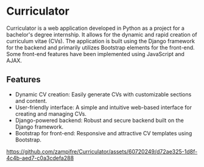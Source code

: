 # Curriculator

Curriculator is a web application developed in Python as a project for a bachelor's degree internship. It allows for the dynamic and rapid creation of curriculum vitae (CVs). The application is built using the Django framework for the backend and primarily utilizes Bootstrap elements for the front-end.
Some front-end features have been implemented using JavaScript and AJAX.


## Features

- Dynamic CV creation: Easily generate CVs with customizable sections and content.
- User-friendly interface: A simple and intuitive web-based interface for creating and managing CVs.
- Django-powered backend: Robust and secure backend built on the Django framework.
- Bootstrap for front-end: Responsive and attractive CV templates using Bootstrap.



https://github.com/zampifre/Curriculator/assets/60720249/d72ae325-1d8f-4c4b-aed7-c0a3cdefa288

